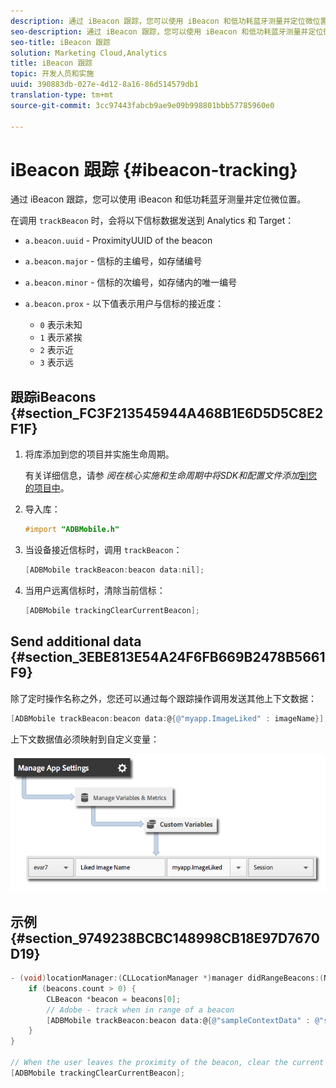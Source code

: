 ```yaml
---
description: 通过 iBeacon 跟踪，您可以使用 iBeacon 和低功耗蓝牙测量并定位微位置。
seo-description: 通过 iBeacon 跟踪，您可以使用 iBeacon 和低功耗蓝牙测量并定位微位置。
seo-title: iBeacon 跟踪
solution: Marketing Cloud,Analytics
title: iBeacon 跟踪
topic: 开发人员和实施
uuid: 390883db-027e-4d12-8a16-86d514579db1
translation-type: tm+mt
source-git-commit: 3cc97443fabcb9ae9e09b998801bbb57785960e0

---
```



# iBeacon 跟踪 {#ibeacon-tracking}

通过 iBeacon 跟踪，您可以使用 iBeacon 和低功耗蓝牙测量并定位微位置。

在调用 `trackBeacon` 时，会将以下信标数据发送到 Analytics 和 Target：

* `a.beacon.uuid` - ProximityUUID of the beacon
* `a.beacon.major` - 信标的主编号，如存储编号
* `a.beacon.minor` - 信标的次编号，如存储内的唯一编号
* `a.beacon.prox` - 以下值表示用户与信标的接近度：

   * `0` 表示未知
   * `1` 表示紧挨
   * `2` 表示近
   * `3` 表示远

## 跟踪iBeacons {#section_FC3F213545944A468B1E6D5D5C8E2F1F}

1. 将库添加到您的项目并实施生命周期。

   有关详细信息，请参 *阅在核心实施和生命周期中将SDK和配置文件添加*[到您的项目中](/help/ios/getting-started/dev-qs.md)。
1. 导入库：

   ```objective-c
   #import "ADBMobile.h"
   ```

1. 当设备接近信标时，调用 `trackBeacon`：

   ```objective-c
   [ADBMobile trackBeacon:beacon data:nil];
   ```

1. 当用户远离信标时，清除当前信标：

   ```objective-c
   [ADBMobile trackingClearCurrentBeacon];
   ```

## Send additional data {#section_3EBE813E54A24F6FB669B2478B5661F9}

除了定时操作名称之外，您还可以通过每个跟踪操作调用发送其他上下文数据：

```objective-c
[ADBMobile trackBeacon:beacon data:@{@"myapp.ImageLiked" : imageName}];
```

上下文数据值必须映射到自定义变量：

![](assets/map-variable-context-ltv.png)

## 示例 {#section_9749238BCBC148998CB18E97D7670D19}

```objective-c
- (void)locationManager:(CLLocationManager *)manager didRangeBeacons:(NSArray *)beacons inRegion:(CLBeaconRegion *)region { 
    if (beacons.count > 0) { 
        CLBeacon *beacon = beacons[0]; 
        // Adobe - track when in range of a beacon 
        [ADBMobile trackBeacon:beacon data:@{@"sampleContextData" : @"sampleContextDataVal"}]; 
    } 
} 
 
// When the user leaves the proximity of the beacon, clear the current beacon 
[ADBMobile trackingClearCurrentBeacon];
```

